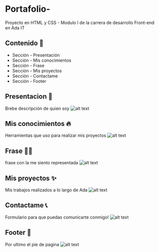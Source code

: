 # Portafolio-
Proyecto en HTML y CSS - Modulo I de la carrera de desarrollo Front-end en Ada IT
## Contenido 🚀

* Sección - Presentación
* Sección - Mis conocimientos
* Sección - Frase
* Sección - Mis proyectos
* Sección - Contactame
* Sección - Footer
## Presentacion :wave:
Brebe descripción de quien soy
 ![alt text]() 
## Mis conocimientos :fire:
Herramientas que uso para realizar mis proyectos
 ![alt text]() 
## Frase :ok_woman:
frase con la me siento representada 
 ![alt text]() 
## Mis proyectos :sparkles:
Mis trabajos realizados a lo largo de Ada
 ![alt text]() 
## Contactame :telephone_receiver:
Formulario para que puedas comunicarte conmigo!
 ![alt text]()
## Footer :feet:
Por ultimo el pie de pagina 
 ![alt text]() 
